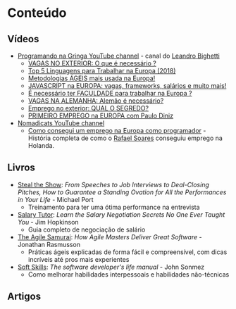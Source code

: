 # Conteúdo

## Vídeos

- [Programando na Gringa YouTube channel](https://www.youtube.com/channel/UCKN63lTXUgCSjR5gPNDUjmw?view_as=subscriber) - canal do [Leandro Bighetti](https://github.com/lbighetti)
    - [VAGAS NO EXTERIOR: O que é necessário ?](https://www.youtube.com/watch?v=oM79eDjjs0Y)
    - [Top 5 Linguagens para Trabalhar na Europa (2018)](https://www.youtube.com/watch?v=mhlVya129fQ)
    - [Metodologias ÁGEIS mais usada na Europa!](https://www.youtube.com/watch?v=jBnU3t_e1q8&t=152s)
    - [JAVASCRIPT na EUROPA: vagas, frameworks, salários e muito mais!](https://www.youtube.com/watch?v=jQr5sKYOJeU)
    - [É necessário ter FACULDADE para trabalhar na Europa ?](https://www.youtube.com/watch?v=LIf16-448Ms)
    - [VAGAS NA ALEMANHA: Alemão é necessário?](https://www.youtube.com/watch?v=yKDKy_IKHC8&t=67s)
    - [Emprego no exterior: QUAL O SEGREDO?](https://www.youtube.com/watch?v=GeQAQXlJ_9Y&t=382s)
    - [PRIMEIRO EMPREGO na EUROPA com Paulo Diniz](https://www.youtube.com/watch?v=Zv_QDjN29_g)
- [Nomadicats YouTube channel](https://www.youtube.com/channel/UCIxXCFpniwQYEa5cwDfBOTg)
    - [Como consegui um emprego na Europa como programador](https://www.youtube.com/watch?v=ZDtrjOstLBY&t=308s) - História completa de como o [Rafael Soares](https://github.com/rafaels88) conseguiu emprego na Holanda.

## Livros

- [Steal the Show](https://www.amazon.com/Steal-Show-Interviews-Deal-Closing-Performances/dp/1501222082): _From Speeches to Job Interviews to Deal-Closing Pitches, How to Guarantee a Standing Ovation for All the Performances in Your Life_ - Michael Port
    - Treinamento para ter uma ótima performance na entrevista
- [Salary Tutor](https://www.amazon.com/Salary-Tutor-Negotiation-Secrets-Taught/dp/1455503274): _Learn the Salary Negotiation Secrets No One Ever Taught You_ - Jim Hopkinson
    - Guia completo de negociação de salário
- [The Agile Samurai](https://pragprog.com/book/jtrap/the-agile-samurai): _How Agile Masters Deliver Great Software_ - Jonathan Rasmusson
    - Práticas ágeis explicadas de forma fácil e compreensível, com dicas incríveis até pros mais experientes
- [Soft Skills](https://www.amazon.com/Soft-Skills-software-developers-manual/dp/1617292397): _The software developer's life manual_ - John Sonmez
    - Como melhorar habilidades interpessoais e habilidades não-técnicas

## Artigos